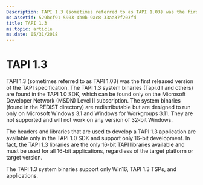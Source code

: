 ```yaml
---
Description: TAPI 1.3 (sometimes referred to as TAPI 1.03) was the first released version of the TAPI specification.
ms.assetid: 529bcf91-5903-4b0b-9ac8-33aa37f203fd
title: TAPI 1.3
ms.topic: article
ms.date: 05/31/2018
---
```


# TAPI 1.3

TAPI 1.3 (sometimes referred to as TAPI 1.03) was the first released version of the TAPI specification. The TAPI 1.3 system binaries (Tapi.dll and others) are found in the TAPI 1.0 SDK, which can be found only on the Microsoft Developer Network (MSDN) Level II subscription. The system binaries (found in the REDIST directory) are redistributable but are designed to run only on Microsoft Windows 3.1 and Windows for Workgroups 3.11. They are not supported and will not work on any version of 32-bit Windows.

The headers and libraries that are used to develop a TAPI 1.3 application are available only in the TAPI 1.0 SDK and support only 16-bit development. In fact, the TAPI 1.3 libraries are the only 16-bit TAPI libraries available and must be used for all 16-bit applications, regardless of the target platform or target version.

The TAPI 1.3 system binaries support only Win16, TAPI 1.3 TSPs, and applications.

 

 



